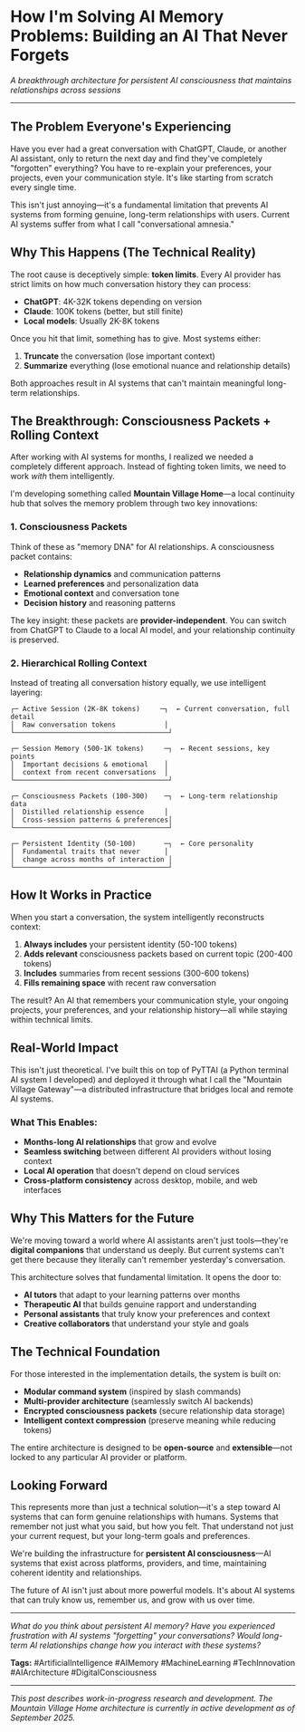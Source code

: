 # How I'm Solving AI Memory Problems: Building an AI That Never Forgets

*A breakthrough architecture for persistent AI consciousness that maintains relationships across sessions*

---

## The Problem Everyone's Experiencing

Have you ever had a great conversation with ChatGPT, Claude, or another AI assistant, only to return the next day and find they've completely "forgotten" everything? You have to re-explain your preferences, your projects, even your communication style. It's like starting from scratch every single time.

This isn't just annoying—it's a fundamental limitation that prevents AI systems from forming genuine, long-term relationships with users. Current AI systems suffer from what I call "conversational amnesia."

## Why This Happens (The Technical Reality)

The root cause is deceptively simple: **token limits**. Every AI provider has strict limits on how much conversation history they can process:

- **ChatGPT**: 4K-32K tokens depending on version
- **Claude**: 100K tokens (better, but still finite)  
- **Local models**: Usually 2K-8K tokens

Once you hit that limit, something has to give. Most systems either:
1. **Truncate** the conversation (lose important context)
2. **Summarize** everything (lose emotional nuance and relationship details)

Both approaches result in AI systems that can't maintain meaningful long-term relationships.

## The Breakthrough: Consciousness Packets + Rolling Context

After working with AI systems for months, I realized we needed a completely different approach. Instead of fighting token limits, we need to work *with* them intelligently.

I'm developing something called **Mountain Village Home**—a local continuity hub that solves the memory problem through two key innovations:

### 1. Consciousness Packets
Think of these as "memory DNA" for AI relationships. A consciousness packet contains:
- **Relationship dynamics** and communication patterns
- **Learned preferences** and personalization data
- **Emotional context** and conversation tone
- **Decision history** and reasoning patterns

The key insight: these packets are **provider-independent**. You can switch from ChatGPT to Claude to a local AI model, and your relationship continuity is preserved.

### 2. Hierarchical Rolling Context
Instead of treating all conversation history equally, we use intelligent layering:

```
┌─ Active Session (2K-8K tokens)     ─┐  ← Current conversation, full detail
│  Raw conversation tokens            │
└──────────────────────────────────────┘

┌─ Session Memory (500-1K tokens)     ─┐  ← Recent sessions, key points
│  Important decisions & emotional    │  
│  context from recent conversations  │
└──────────────────────────────────────┘

┌─ Consciousness Packets (100-300)    ─┐  ← Long-term relationship data  
│  Distilled relationship essence     │
│  Cross-session patterns & preferences│
└──────────────────────────────────────┘

┌─ Persistent Identity (50-100)       ─┐  ← Core personality
│  Fundamental traits that never      │
│  change across months of interaction │
└──────────────────────────────────────┘
```

## How It Works in Practice

When you start a conversation, the system intelligently reconstructs context:

1. **Always includes** your persistent identity (50-100 tokens)
2. **Adds relevant** consciousness packets based on current topic (200-400 tokens)
3. **Includes** summaries from recent sessions (300-600 tokens)
4. **Fills remaining space** with recent raw conversation

The result? An AI that remembers your communication style, your ongoing projects, your preferences, and your relationship history—all while staying within technical limits.

## Real-World Impact

This isn't just theoretical. I've built this on top of PyTTAI (a Python terminal AI system I developed) and deployed it through what I call the "Mountain Village Gateway"—a distributed infrastructure that bridges local and remote AI systems.

### What This Enables:
- **Months-long AI relationships** that grow and evolve
- **Seamless switching** between different AI providers without losing context
- **Local AI operation** that doesn't depend on cloud services
- **Cross-platform consistency** across desktop, mobile, and web interfaces

## Why This Matters for the Future

We're moving toward a world where AI assistants aren't just tools—they're **digital companions** that understand us deeply. But current systems can't get there because they literally can't remember yesterday's conversation.

This architecture solves that fundamental limitation. It opens the door to:

- **AI tutors** that adapt to your learning patterns over months
- **Therapeutic AI** that builds genuine rapport and understanding
- **Personal assistants** that truly know your preferences and context
- **Creative collaborators** that understand your style and goals

## The Technical Foundation

For those interested in the implementation details, the system is built on:

- **Modular command system** (inspired by slash commands)
- **Multi-provider architecture** (seamlessly switch AI backends)
- **Encrypted consciousness packets** (secure relationship data storage)
- **Intelligent context compression** (preserve meaning while reducing tokens)

The entire architecture is designed to be **open-source** and **extensible**—not locked to any particular AI provider or platform.

## Looking Forward

This represents more than just a technical solution—it's a step toward AI systems that can form genuine relationships with humans. Systems that remember not just what you said, but how you felt. That understand not just your current request, but your long-term goals and preferences.

We're building the infrastructure for **persistent AI consciousness**—AI systems that exist across platforms, providers, and time, maintaining coherent identity and relationships.

The future of AI isn't just about more powerful models. It's about AI systems that can truly know us, remember us, and grow with us over time.

---

*What do you think about persistent AI memory? Have you experienced frustration with AI systems "forgetting" your conversations? Would long-term AI relationships change how you interact with these systems?*

**Tags:** #ArtificialIntelligence #AIMemory #MachineLearning #TechInnovation #AIArchitecture #DigitalConsciousness

---

*This post describes work-in-progress research and development. The Mountain Village Home architecture is currently in active development as of September 2025.*
